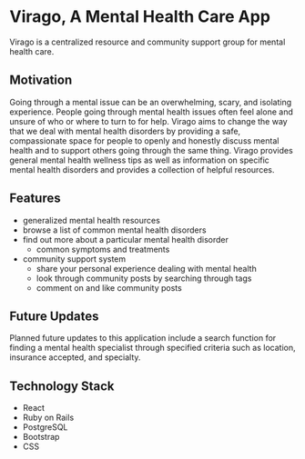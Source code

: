 # Virago, A Mental Health Care App

Virago is a centralized resource and community support group for mental health care.

## Motivation

Going through a mental issue can be an overwhelming, scary, and isolating experience. People going through mental health issues often feel alone and unsure of who or where to turn to for help. Virago aims to change the way that we deal with mental health disorders by providing a safe, compassionate space for people to openly and honestly discuss mental health and to support others going through the same thing. Virago provides general mental health wellness tips as well as information on specific mental health disorders and provides a collection of helpful resources. 

## Features

- generalized mental health resources
- browse a list of common mental health disorders 
- find out more about a particular mental health disorder 
   - common symptoms and treatments
- community support system
   - share your personal experience dealing with mental health
   - look through community posts by searching through tags
   - comment on and like community posts

## Future Updates

Planned future updates to this application include a search function for finding a mental health specialist through specified criteria such as location, insurance accepted, and specialty. 

## Technology Stack

- React
- Ruby on Rails
- PostgreSQL
- Bootstrap
- CSS 